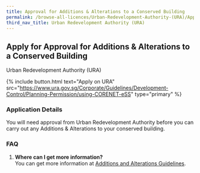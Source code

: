 ```yaml
---
title: Approval for Additions & Alterations to a Conserved Building
permalink: /browse-all-licences/Urban-Redevelopment-Authority-(URA)/Approval-for-Additions-&-Alterations-to-a-Conserved-Building
third_nav_title: Urban Redevelopment Authority (URA)
---
```


## Apply for Approval for Additions & Alterations to a Conserved Building

Urban Redevelopment Authority (URA)

{% include button.html text="Apply on URA" src="https://www.ura.gov.sg/Corporate/Guidelines/Development-Control/Planning-Permission/using-CORENET-eSS" type="primary" %}

### Application Details

<p>You will need approval from Urban Redevelopment Authority before you can carry out any Additions & Alterations to your conserved building.</p>
 <h3>FAQ</h3>
 <ol>
 <li><strong>Where can I get more information?</strong><br>You can get more information at <a href="https://www.ura.gov.sg/Corporate/Guidelines/Conservation/Additions-Alterations" target="_blank" rel="noopener">Additions and Alterations Guidelines</a>.</li>
 </ol>

